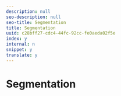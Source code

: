 ```yaml
---
description: null
seo-description: null
seo-title: Segmentation
title: Segmentation
uuid: c28bff27-cdc4-44fc-92cc-fe0aeda02f5e
index: y
internal: n
snippet: y
translate: y
---
```


# Segmentation


